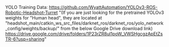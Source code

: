 YOLO Training Data: https://github.com/WyattAutomation/YOLOv3-ROS-Robotic-Headshot-Turret
"(If you are just looking for the pretrained YOLOv3 weights for "Human head", they are located at "headshot_main/catkin_ws_src_files/darknet_ros/darknet_ros/yolo_network_config/weights/backup/" from the below Google Drive download link)
https://drive.google.com/drive/folders/1P23rZR8ul1poW_VWSHgcgzApEtZsTR-6?usp=sharing"
